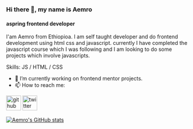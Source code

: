 
### Hi there 👋, my name is Aemro
#### aspring frontend developer

I'am Aemro from Ethiopioa. I am self taught developer and do frontend development using html css and javascript. currently I have completed the javascript course which I was following and I am looking to do some projects which involve  javascripts. 

Skills: JS / HTML / CSS

- 🔭 I’m currently working on frontend mentor projects. 
- 📫 How to reach me: 


[<img src='https://cdn.jsdelivr.net/npm/simple-icons@3.0.1/icons/github.svg' alt='github' height='40'>](https://github.com/aemrobe)  [<img src='https://cdn.jsdelivr.net/npm/simple-icons@3.0.1/icons/twitter.svg' alt='twitter' height='40'>](https://twitter.com/Aemro112)  



[![Aemro's GitHub stats](https://github-readme-stats.vercel.app/api?username=aemrobe)](https://github.com/anuraghazra/github-readme-stats)


